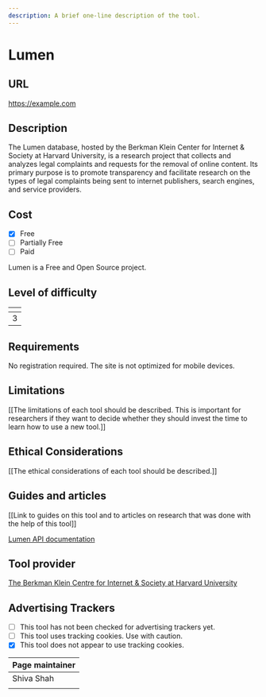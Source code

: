 ```yaml
---
description: A brief one-line description of the tool.
---
```


# Lumen

## URL

https://example.com

## Description

The Lumen database, hosted by the Berkman Klein Center for Internet & Society at Harvard University, is a research project that collects and analyzes legal complaints and requests for the removal of online content. Its primary purpose is to promote transparency and facilitate research on the types of legal complaints being sent to internet publishers, search engines, and service providers.

## Cost

* [x] Free
* [ ] Partially Free
* [ ] Paid

Lumen is a Free and Open Source project.&#x20;

## Level of difficulty

<table><thead><tr><th data-type="rating" data-max="5"></th></tr></thead><tbody><tr><td>3</td></tr></tbody></table>

## Requirements

No registration required. The site is not optimized for mobile devices.&#x20;

## Limitations

\[\[The limitations of each tool should be described. This is important for researchers if they want to decide whether they should invest the time to learn how to use a new tool.]]

## Ethical Considerations

\[\[The ethical considerations of each tool should be described.]]

## Guides and articles

\[\[Link to guides on this tool and to articles on research that was done with the help of this tool]]

[Lumen API documentation](https://github.com/berkmancenter/lumendatabase/wiki/Lumen-API-Documentation)

## Tool provider

[The Berkman Klein Centre for Internet & Society at Harvard University](https://github.com/berkmancenter)

## Advertising Trackers

* [ ] This tool has not been checked for advertising trackers yet.
* [ ] This tool uses tracking cookies. Use with caution.
* [x] This tool does not appear to use tracking cookies.

| Page maintainer |
| --------------- |
| Shiva Shah      |
|                 |
